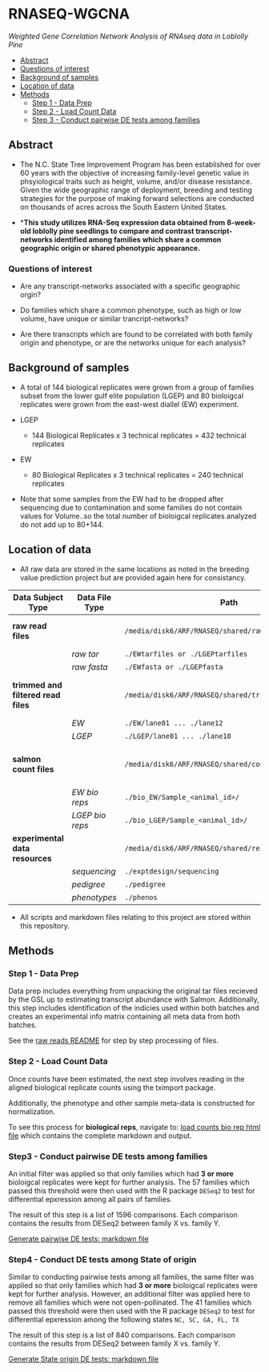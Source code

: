 # RNASEQ-WGCNA

*Weighted Gene Correlation Network Analysis of RNAseq data in Loblolly Pine*

  * [Abstract](#abstract)
  * [Questions of interest](#questions-of-interest)
  * [Background of samples](#background-of-samples)
  * [Location of data](#location-of-data)
  * [Methods](#methods)
    + [Step 1 - Data Prep](#step-1---data-prep)
    + [Step 2 - Load Count Data](#step-2---load-count-data)
    + [Step 3 - Conduct pairwise DE tests among families](#step-3---conduct-pairwise-de-tests-among-families)

## Abstract

* The N.C. State Tree Improvement Program has been established for over 60 years with the objective of increasing family-level genetic value in phsyiological traits such as height, volume, and/or disease resistance. Given the wide geographic range of deployment, breeding and testing strategies for the purpose of making forward selections are conducted on thousands of acres across the South Eastern United States. 

* ***This study utilizes RNA-Seq expression data obtained from 8-week-old loblolly pine seedlings to compare and contrast transcript-networks identified among families which share a common geographic origin or shared phenotypic appearance.**  

### Questions of interest

* Are any transcript-networks associated with a specific geographic orgin?

* Do families which share a common phenotype, such as high or low volume, have unique or similar trancript-networks?

* Are there transcripts which are found to be correlated with both family origin and phenotype, or are the networks unique for each analysis?

## Background of samples

* A total of 144 biological replicates were grown from a group of families subset from the lower gulf elite population (LGEP) and 80 bioloigcal replicates were grown from the east-west diallel (EW) experiment.

* LGEP
   
   - 144 Biological Replicates x 3 technical replicates = 432 technical replicates

* EW

   - 80 Biological Replicates x 3 technical replicates = 240 technical replicates

* Note that some samples from the EW had to be dropped after sequencing due to contamination and some families do not contain values for Volume..so the total number of bioloigcal replicates analyzed do not add up to 80+144.

## Location of data

* All raw data are stored in the same locations as noted in the breeding value prediction project but are provided again here for consistancy.

Data Subject Type | Data File Type | Path | Notes
--- | --- | --- | ---
**raw read files**  | | `/media/disk6/ARF/RNASEQ/shared/rawreads/86kSalmon` | Raw files returned from GSL
| | *raw tar* | `./EWtarfiles or ./LGEPtarfiles`
| | *raw fasta* | `./EWfasta or ./LGEPfasta` 
**trimmed and filtered read files** | |`/media/disk6/ARF/RNASEQ/shared/trimmedfiltreads/86k` | Files post trim & adapater removal
|  |*EW* | `./EW/lane01 ... ./lane12` | 
|  |*LGEP* | `./LGEP/lane01 ... ./lane18` | 
**salmon count files** | |`/media/disk6/ARF/RNASEQ/shared/counts/86kSalmon` | Direcotries containing quant.sf files
|  |*EW bio reps* | `./bio_EW/Sample_<animal_id>/` | 
|  |*LGEP bio reps* | `./bio_LGEP/Sample_<animal_id>/` | 
**experimental data resources**  | | `/media/disk6/ARF/RNASEQ/shared/resources` | Experiment information
|  |*sequencing* | `./exptdesign/sequencing` | 
|  |*pedigree* | `./pedigree` | 
|  |*phenotypes* | `./phenos` | 


* All scripts and markdown files relating to this project are stored within this repository.

## Methods

### Step 1 - Data Prep

   Data prep includes everything from unpacking the original tar files recieved by the GSL up to estimating transcript abundance with Salmon. Additionally, this step includes identification of the indicies used within both batches and creates an experimental info matrix containing all meta data from both batches.
      
   See the [raw reads README](https://github.com/arfesta/Breeding-Value-Prediction/blob/master/disk6directory/rawreads/README.md) for step by step processing of files.  

### Step 2 - Load Count Data
      
   Once counts have been estimated, the next step involves reading in the aligned biological replicate counts using the tximport package.
      
   Additionally, the phenotype and other sample meta-data is constructed for normalization.
   
   To see this process for **biological reps**, navigate to: [load counts bio rep html file](http://htmlpreview.github.com/?https://github.com/arfesta/Breeding-Value-Prediction/blob/master/disk6directory/analyses/step2.loadcounts/load.counts.html) which contains the complete markdown and output.


### Step3 - Conduct pairwise DE tests among families

  An initial filter was applied so that only families which had **3 or more** bioloigcal replicates were kept for further analysis.  The 57 families which passed this threshold were then used with the R package `DESeq2` to test for differential epxression among all pairs of families.
  
 The result of this step is a list of 1596 comparisons.  Each comparison contains the results from DESeq2 between family X vs. family Y.
 
 [Generate pairwise DE tests: markdown file](https://github.com/arfesta/RNAseq-DE-analysis/blob/master/analyses/DESEQ2_bio.0.Rmd)
 
 
### Step4 - Conduct DE tests among State of origin

  Similar to conducting pairwise tests among all families, the same filter was applied so that only families which had **3 or more** bioloigcal replicates were kept for further analysis. However, an additional filter was applied here to remove all families which were not open-pollinated. The 41 families which passed this threshold were then used with the R package `DESeq2` to test for differential epxression among the following states `NC, SC, GA, FL, TX`
  
 The result of this step is a list of 840 comparisons.  Each comparison contains the results from DESeq2 between family X vs. family Y.
 
 [Generate State origin DE tests: markdown file](https://github.com/arfesta/RNAseq-DE-analysis/blob/master/analyses/DESEQ2_bio.0_states.Rmd)

